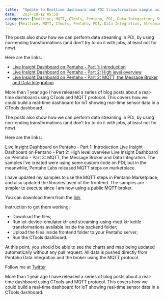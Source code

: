 ```yaml
---
title:  "Update to Realtime dashboard and PDI transformation sample using MQTT"
date:   2017-10-12 09:59
categories: [Realtime, MQTT, CTools, Pentaho, PDI, Data Integration, Streaming, IoT, MQTT]
tags: [Realtime, MQTT, CTools, Pentaho, PDI, Data Integration, Streaming, IoT, MQTT]
---
```


The posts also show how we can perform data streaming in PDI, by using non-ending transformations (and don’t try to do it with jobs, at least not for now).

Here are the links:

- [Live Insight Dashboard on Pentaho - Part 1: Introduction](http://mfgaspar.github.io/2016/Live-Insights-With-Pentado-and-Ctools-Part-1/)
- [Live Insight Dashboard on Pentaho - Part 2: High level overview](http://mfgaspar.github.io/2016/Live-Insights-With-Pentado-and-Ctools-Part-2/)
- [Live Insight Dashboard on Pentaho - Part 3: MQTT, the Message Broker and Data Integration](http://mfgaspar.github.io/2016/Live-Insights-With-Pentado-and-Ctools-Part-3/)


More than 1 year ago I have released a series of blog posts about a real-time dashboard using CTools and MQTT protocol. This covers how we could build a real-time dashboard for IoT showing real-time sensor data in a CTools dashboard.

The posts also show how we can perform data streaming in PDI, by using non-ending transformations (and don’t try to do it with jobs, at least not for now).

Here are the links:

Live Insight Dashboard on Pentaho - Part 1: Introduction
Live Insight Dashboard on Pentaho - Part 2: High level overview
Live Insight Dashboard on Pentaho - Part 3: MQTT, the Message Broker and Data Integration.
The samples I’ve created were using some custom code on PDI, but in the meanwhile, Pentaho Labs released MQTT steps on marketplace.

I have updated my samples to use the MQTT steps in Pentaho Marketplace, and also updated the libraries used of the frontend. The samples are simpler to execute since I am now using a public MQTT broker.

You can download them from the [link](https://github.com/mfgaspar/mfgaspar.github.io-samples/tree/master/pentaho/mqtt.project.source.code)

Instruction to get them working:

- Download the files;
- Run iot-device-emulator.ktr and streaming-using-mqtt.ktr kettle transformations available inside the backend folder;
- Upload the files inside frontend folder to your Pentaho server;
- Run the CTools dashboard.

At this point, you should be able to see the charts and map being updated automatically without any pull request. All data is pushed directly from Pentaho Data Integration and the broker using the MQTT protocol.

Follow me at [Twitter](https://twitter.com/migfgaspar)

More than 1 year ago I have released a series of blog posts about a real-time dashboard using CTools and MQTT protocol. This covers how we could build a real-time dashboard for IoT showing real-time sensor data in a CTools dashboard.


[Live Insights]: #
